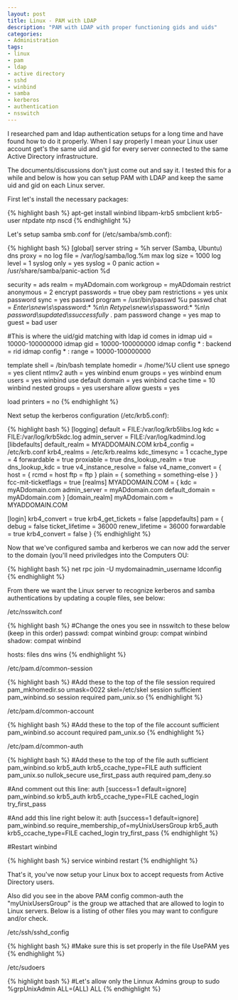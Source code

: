 ```yaml
---
layout: post
title: Linux - PAM with LDAP
description: "PAM with LDAP with proper functioning gids and uids"
categories:
- Administration
tags:
- linux
- pam
- ldap
- active directory
- sshd
- winbind
- samba
- kerberos
- authentication
- nsswitch
---
```

<p>I researched pam and ldap authentication setups for a long time and have found how to do it properly.  When I say properly I mean your Linux user account get's the same uid and gid for every server connected to the same Active Directory infrastructure.</p>
<p>The documents/discussions don't just come out and say it.  I tested this for a while and below is how you can setup PAM with LDAP and keep the same uid and gid on each Linux server.</p>
<p>First let's install the necessary packages:</p>

{% highlight bash %}
apt-get install winbind libpam-krb5 smbclient krb5-user ntpdate ntp nscd
{% endhighlight %}

<p>Let's setup samba smb.conf for (/etc/samba/smb.conf):</p>

{% highlight bash %}
[global]
   server string = %h server (Samba, Ubuntu)
   dns proxy = no
   log file = /var/log/samba/log.%m
   max log size = 1000
   log level = 1
   syslog only = yes
   syslog = 0
   panic action = /usr/share/samba/panic-action %d

   security = ads
   realm = myADdomain.com
   workgroup = myADdomain
   restrict anonymous = 2
   encrypt passwords = true
   obey pam restrictions = yes
   unix password sync = yes
   passwd program = /usr/bin/passwd %u
   passwd chat = *Enter\snew\s*\spassword:* %n\n *Retype\snew\s*\spassword:* %n\n *password\supdated\ssuccessfully* .
   pam password change = yes
   map to guest = bad user

   #This is where the uid/gid matching with ldap id comes in
   idmap uid = 10000-100000000
   idmap gid = 10000-100000000
   idmap config * : backend = rid
   idmap config * : range = 10000-100000000

   template shell = /bin/bash
   template homedir = /home/%U
   client use spnego = yes
   client ntlmv2 auth = yes
   winbind enum groups = yes
   winbind enum users = yes
   winbind use default domain = yes
   winbind cache time = 10
   winbind nested groups = yes
   usershare allow guests = yes

   load printers = no
{% endhighlight %}

<p>Next setup the kerberos configuration (/etc/krb5.conf):</p>

{% highlight bash %}
[logging]
default = FILE:/var/log/krb5libs.log
kdc = FILE:/var/log/krb5kdc.log
admin_server = FILE:/var/log/kadmind.log
[libdefaults]
        default_realm = MYADDOMAIN.COM
        krb4_config = /etc/krb.conf
        krb4_realms = /etc/krb.realms
        kdc_timesync = 1
        ccache_type = 4
        forwardable = true
        proxiable = true
  dns_lookup_realm = true
  dns_lookup_kdc = true
        v4_instance_resolve = false
        v4_name_convert = {
                host = {
                        rcmd = host
                        ftp = ftp
                }
                plain = {
                        something = something-else
                }
        }
        fcc-mit-ticketflags = true
[realms]
        MYADDOMAIN.COM = {
                kdc = myADdomain.com
                admin_server = myADdomain.com
                default_domain = myADdomain.com
        }
[domain_realm]
        myADdomain.com = MYADDOMAIN.COM

[login]
        krb4_convert = true
        krb4_get_tickets = false
[appdefaults]
 pam = {
   debug = false
   ticket_lifetime = 36000
   renew_lifetime = 36000
   forwardable = true
   krb4_convert = false
 }
{% endhighlight %}

<p>Now that we've configured samba and kerberos we can now add the server to the domain (you'll need priviledges into the Computers OU:</p>

{% highlight bash %}
net rpc join -U mydomainadmin_username
ldconfig
{% endhighlight %}

<p>From there we want the Linux server to recognize kerberos and samba authentications by updating a couple files, see below:</p>
<p>/etc/nsswitch.conf</p>

{% highlight bash %}
#Change the ones you see in nsswitch to these below (keep in this order)
passwd:         compat winbind
group:          compat winbind
shadow:         compat winbind

hosts:          files dns wins
{% endhighlight %}

<p>/etc/pam.d/common-session</p>

{% highlight bash %}
#Add these to the top of the file
session required pam_mkhomedir.so umask=0022 skel=/etc/skel
session sufficient pam_winbind.so
session required pam_unix.so
{% endhighlight %}

<p>/etc/pam.d/common-account</p>

{% highlight bash %}
#Add these to the top of the file
account sufficient pam_winbind.so
account required pam_unix.so
{% endhighlight %}

<p>/etc/pam.d/common-auth</p>

{% highlight bash %}
#Add these to the top of the file
auth sufficient pam_winbind.so krb5_auth krb5_ccache_type=FILE
auth sufficient pam_unix.so nullok_secure use_first_pass
auth required pam_deny.so

#And comment out this line:
auth   [success=1 default=ignore]      pam_winbind.so krb5_auth krb5_ccache_type=FILE cached_login try_first_pass

#And add this line right below it:
auth    [success=1 default=ignore]      pam_winbind.so require_membership_of=myUnixUsersGroup krb5_auth krb5_ccache_type=FILE cached_login try_first_pass
{% endhighlight %}

<p>#Restart winbind</p>

{% highlight bash %}
service winbind restart
{% endhighlight %}

<p>That's it, you've now setup your Linux box to accept requests from Active Directory users.</p>
<p>Also did you see in the above PAM config common-auth the "myUnixUsersGroup" is the group we attached that are allowed to login to Linux servers.  Below is a listing of other files you may want to configure and/or check.</p>
<p>/etc/ssh/sshd_config</p>

{% highlight bash %}
#Make sure this is set properly in the file
UsePAM yes
{% endhighlight %}

<p>/etc/sudoers</p>

{% highlight bash %}
#Let's allow only the Linnux Admins group to sudo
%grpUnixAdmin ALL=(ALL) ALL
{% endhighlight %}
